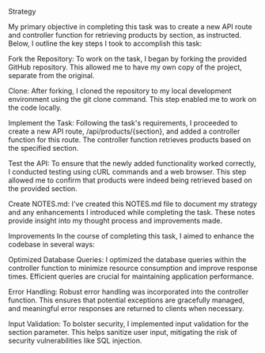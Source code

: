 Strategy

My primary objective in completing this task was to create a new API route and controller function for retrieving products by section, as instructed. Below, I outline the key steps I took to accomplish this task:

Fork the Repository: To work on the task, I began by forking the provided GitHub repository. This allowed me to have my own copy of the project, separate from the original.

Clone: After forking, I cloned the repository to my local development environment using the git clone command. This step enabled me to work on the code locally.

Implement the Task: Following the task's requirements, I proceeded to create a new API route, /api/products/{section}, and added a controller function for this route. The controller function retrieves products based on the specified section.

Test the API: To ensure that the newly added functionality worked correctly, I conducted testing using cURL commands and a web browser. This step allowed me to confirm that products were indeed being retrieved based on the provided section.

Create NOTES.md: I've created this NOTES.md file to document my strategy and any enhancements I introduced while completing the task. These notes provide insight into my thought process and improvements made.

Improvements
In the course of completing this task, I aimed to enhance the codebase in several ways:

Optimized Database Queries: I optimized the database queries within the controller function to minimize resource consumption and improve response times. Efficient queries are crucial for maintaining application performance.

Error Handling: Robust error handling was incorporated into the controller function. This ensures that potential exceptions are gracefully managed, and meaningful error responses are returned to clients when necessary.

Input Validation: To bolster security, I implemented input validation for the section parameter. This helps sanitize user input, mitigating the risk of security vulnerabilities like SQL injection.

